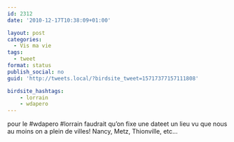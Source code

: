 ```yaml
---
id: 2312
date: '2010-12-17T10:38:09+01:00'

layout: post
categories:
  - Vis ma vie
tags:
  - tweet
format: status
publish_social: no
guid: 'http://tweets.local/?birdsite_tweet=15717377157111808'

birdsite_hashtags:
    - lorrain
    - wdapero
---
```


pour le #wdapero #lorrain faudrait qu’on fixe une dateet un lieu vu que nous au moins on a plein de villes! Nancy, Metz, Thionville, etc…